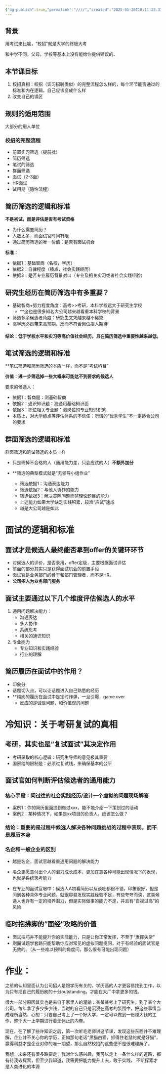 ```yaml
---
{"dg-publish":true,"permalink":"////","created":"2025-05-26T18:11:23.370+08:00","updated":"2025-06-11T20:38:34.397+08:00"}
---
```



## 背景

用考试来比喻，“校招”就是大学的终极大考

和中学不同，父母，学校等基本上没有能给你提供建议的、

## 本节课目标
1. 校招真相：校招（实习招聘类似）的完整流程怎么样的，每个环节能否通过的标准和内在逻辑，自己应该变成什么样
2. 改变自己的误区

## 规则的适用范围

大部分的用人单位


### 校招的完整流程

- 前置实习筛选（提前批）
- 简历筛选
- 笔试的筛选
- 群面筛选
- 面试（2-3面）
- HR面试
- 试用期（隐性流程）

## 简历筛选的逻辑和标准

**不是初试，而是评估是否有考试资格**
- 为什么需要简历？
- 人数太多，而面试官时间有限
- 通过简历筛选的唯一价值：是否有面试机会

**标准：**
- 依据1：基础智商（名校，学历）
- 依据2：自律程度（绩点，社会实践经历）
- 依据3：是否专业履历背景对口（专业及相关实习或者社会实践经验）


## 研究生经历在简历筛选中有多重要？
- 基础智商+努力程度角度：高考>>考研，本科学校远大于研究生学校
	- **这也是很多知名大公司越来越看重本科学校的背景
- 筛选多余候选者角度：研究生文凭越来越不稀缺
- 高学历必然带来高预期，反而不符合岗位招人期待

#### 结论：低于学校水平和实习等高价值社会经历，且在简历筛选中重要性越来越低。


## 笔试筛选的逻辑和标准

**笔试筛选和简历筛选的本质一样，而不是“考试科目”

**价值：进一步筛选掉一些大概率可能达不到要求的候选人**


要求的候选人：
- 依据1：智商题：测基础智商
- 依据2：通识知识题：测通用基础知识面
- 依据3：职位相关专业题：测岗位的专业知识积累
- 本质上，对大学绩点等评估体系的不信任：所谓的“优秀学生”不一定适合公司的要求


## 群面筛选的逻辑和标准

群面筛选和笔试筛选的本质一样
- 只是筛掉不合格的人（通用能力差，只会应试的人）**不额外加分**

- **筛选的典型模式就是“无领导小组作业”
	- 筛选依据1：沟通表达能力
	- 筛选依据2：与他人协作的能力
	- 筛选依据3：解决实际问题而非理论题目的能力
	- 上述能力如果大学缺乏实践积累，较难“应试”速成
	- 越是大公司越是如此


# 面试的逻辑和标准

## **面试才是候选人最终能否拿到offer的关键环环节**

- 对候选人的评价，是否录用，offer定级，主要根据面试评估
- 前面的部分其实只是获得面试机会的前置手段
- 面试官是业务部门的骨干和部门管理者，而不是HR。
- **公司招人为业务部门服务**

## 面试主要通过以下几个维度评估候选人的水平
1. 通用问题解决能力：
	- 沟通表达
	- 多人协作
	- 系统思考
	- 相关的通识知识
2. 专业能力
	- 专业知识和实践经验
	- 行业的理解

 

## 简历履历在面试中的作用？

- 印象分
- 话题切入点，可以让话题进入自己熟悉的经历
- **纯刷的履历在面试中是定时炸弹，一旦引爆，game over
	- 反应的是诚信问题，和价值观的问题



# 冷知识：关于考研复试的真相

## 考研，其实也是“复试面试”其决定作用

- 考研录取的核心逻辑：研究生导师的意见极其重要
- 国家给的限制是：必须过复试线，来确保基本的公平


## 面试官如何判断评估候选者的通用能力

### 核心手段：问过往的社会实践经历/设计一个虚拟的问题现场解答

- 案例1：你的简历里面提到做过xxx，能不能介绍一下策划过的活动
- 案例2：某种情况下，如果是xx项目的负责人，应该怎么做？


### 结论：重要的是过程中候选人解决各种问题挑战的过程中表现，而不是履历本身
 
### 名企和一般企业的区别

- 越是名企，面试官越看重通用问题的解决能力
- 名企更愿意付出个人的潜力成长成本，更加在意各种可能出现情况下的表现，也就是系统思考能力


- 在专业的面试官眼中：候选人A初看简历以及谈吐都很不错，印象很好，但是问到各种具体专业问题，就很容易发现实践经验不足，有些夸夸而谈，这类候选人也许有一定的培养潜力，但是实际做事的能力不足，并且有“自视过高”的风险



## 临时抱拂脚的“面经”攻略的价值

- 面试技巧并不能提升你的实际能力，只是让你正常发挥，不至于“发挥失常”
- 刷面试题学套路只能帮助你应对常见的虚拟问题提问，对于有经验的面试官是无效的。（从一些难以预料的角度问，那么很有可能出现问题）







# 作业：

之前的认知里面认为公司招人是跟学历有关的，学历高的人才更容易找到工作，以为只有把自己的履历刷的十分outstanding，才能在大厂中拿更多的钱。

很大一部分原因其实也是来自于家里人的灌输：某某某考上了研究生，到了某个大公司，每年拿了多少多少钱，当时的自己只是沉浸在高考的氛围中，把这些事情当成理所当然，心想：只要自己考上了一个好大学，一定可以做到一份赚大钱的工作，整个大一上学期进行着无休止的内卷。

现在，在了解了些许知识之后，第一次听毛老师讲这节课，发现这些东西并不难理解，企业并不关心你的学历，正如那句老话“黑猫白猫，抓得住老鼠的就是好猫”，赢得利益才是企业对你的唯一期望，那么自然校招的这些便不是很难理解了。

我想，未来还有很多路要走，我对什么感兴趣，我可以走上一条什么样的道路，都有待我去探索，但至少我知道，我需要把能力提升上去，敢于实践， 不断探索才是人类进化的本源


















































































